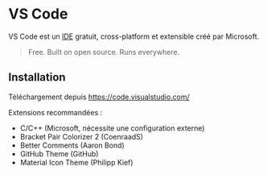 # VS Code

VS Code est un [IDE](../dictionnaire.md#IDE) gratuit, cross-platform et extensible créé par Microsoft.

> Free. Built on open source. Runs everywhere.

## Installation

Téléchargement depuis https://code.visualstudio.com/

Extensions recommandées :

+ C/C++ (Microsoft, nécessite une configuration externe)
+ Bracket Pair Colorizer 2 (CoenraadS)
+ Better Comments (Aaron Bond)
+ GitHub Theme (GitHub)
+ Material Icon Theme (Philipp Kief)